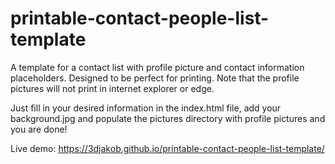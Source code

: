 # printable-contact-people-list-template
A template for a contact list with profile picture and contact information placeholders. Designed to be perfect for printing. Note that the profile pictures will not print in internet explorer or edge.

Just fill in your desired information in the index.html file, add your background.jpg and populate the pictures directory with profile pictures and you are done!

Live demo: https://3djakob.github.io/printable-contact-people-list-template/

